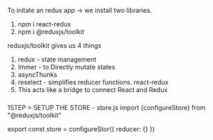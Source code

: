 To initate an redux app -> we install two libraries.
1. npm i react-redux
2. npm i @reduxjs/toolkit

reduxjs/toolkit gives us 4 things
1. redux - state management
2. Immer - to Directly mutate states
3. asyncThunks
4. reselect - simplifies reducer functions. 
react-redux
1. This acts like a bridge to connect React and Redux



### 
1STEP = SETUP THE STORE - store.js
import {configureStore} from "@reduxjs/toolkit"

export const store = configureStor({
    reducer: {}
}) 
###




